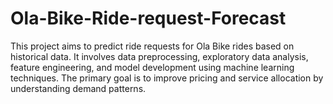 # Ola-Bike-Ride-request-Forecast
This project aims to predict ride requests for Ola Bike rides based on historical data. It involves data preprocessing, exploratory data analysis, feature engineering, and model development using machine learning techniques. The primary goal is to improve pricing and service allocation by understanding demand patterns.

